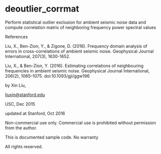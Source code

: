 # deoutlier_corrmat

Perform statistical outlier exclusion for ambient seismic noise data and compute correlation matrix of neighboring frequency power spectral values



References

Liu, X., Ben-Zion, Y., & Zigone, D. (2016). Frequency domain analysis of errors in cross-correlations of ambient seismic noise. Geophysical Journal International, 207(3), 1630-1652.

Liu, X., & Ben-Zion, Y. (2016). Estimating correlations of neighbouring frequencies in ambient seismic noise. Geophysical Journal International, 206(2), 1065–1075. doi:10.1093/gji/ggw196


by Xin Liu,

liuxin@stanford.edu

USC, Dec 2015

updated at Stanford, Oct 2016

Non-commercial use only. Commercial use is prohibited without permission from the author.

This is documented sample code. No warranty

All rights reserved.



